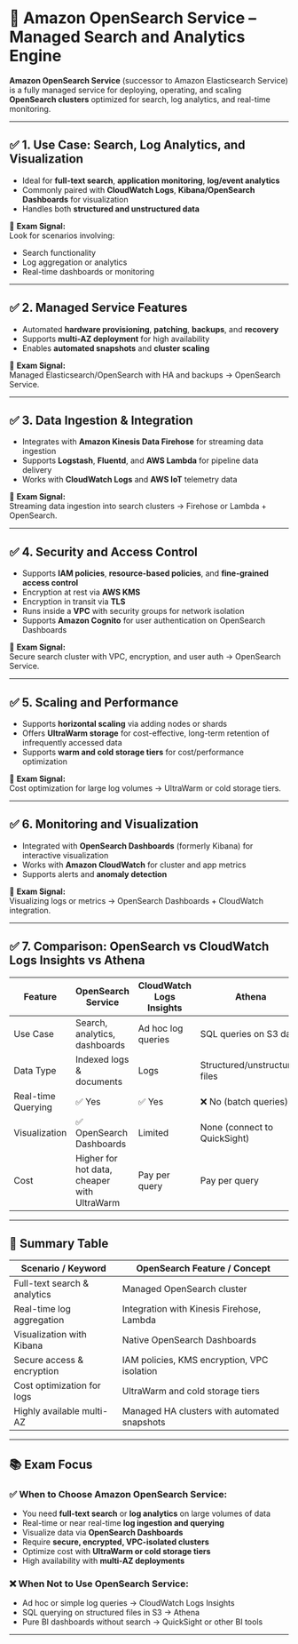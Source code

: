 # 📘 Amazon OpenSearch Service – Managed Search and Analytics Engine

**Amazon OpenSearch Service** (successor to Amazon Elasticsearch Service) is a fully managed service for deploying, operating, and scaling **OpenSearch clusters** optimized for search, log analytics, and real-time monitoring.

---

## ✅ 1. Use Case: Search, Log Analytics, and Visualization

- Ideal for **full-text search**, **application monitoring**, **log/event analytics**
- Commonly paired with **CloudWatch Logs**, **Kibana/OpenSearch Dashboards** for visualization
- Handles both **structured and unstructured data**

📌 **Exam Signal:**  
Look for scenarios involving:
- Search functionality
- Log aggregation or analytics
- Real-time dashboards or monitoring

---

## ✅ 2. Managed Service Features

- Automated **hardware provisioning**, **patching**, **backups**, and **recovery**
- Supports **multi-AZ deployment** for high availability
- Enables **automated snapshots** and **cluster scaling**

📌 **Exam Signal:**  
Managed Elasticsearch/OpenSearch with HA and backups → OpenSearch Service.

---

## ✅ 3. Data Ingestion & Integration

- Integrates with **Amazon Kinesis Data Firehose** for streaming data ingestion
- Supports **Logstash**, **Fluentd**, and **AWS Lambda** for pipeline data delivery
- Works with **CloudWatch Logs** and **AWS IoT** telemetry data

📌 **Exam Signal:**  
Streaming data ingestion into search clusters → Firehose or Lambda + OpenSearch.

---

## ✅ 4. Security and Access Control

- Supports **IAM policies**, **resource-based policies**, and **fine-grained access control**
- Encryption at rest via **AWS KMS**
- Encryption in transit via **TLS**
- Runs inside a **VPC** with security groups for network isolation
- Supports **Amazon Cognito** for user authentication on OpenSearch Dashboards

📌 **Exam Signal:**  
Secure search cluster with VPC, encryption, and user auth → OpenSearch Service.

---

## ✅ 5. Scaling and Performance

- Supports **horizontal scaling** via adding nodes or shards
- Offers **UltraWarm storage** for cost-effective, long-term retention of infrequently accessed data
- Supports **warm and cold storage tiers** for cost/performance optimization

📌 **Exam Signal:**  
Cost optimization for large log volumes → UltraWarm or cold storage tiers.

---

## ✅ 6. Monitoring and Visualization

- Integrated with **OpenSearch Dashboards** (formerly Kibana) for interactive visualization
- Works with **Amazon CloudWatch** for cluster and app metrics
- Supports alerts and **anomaly detection**

📌 **Exam Signal:**  
Visualizing logs or metrics → OpenSearch Dashboards + CloudWatch integration.

---

## ✅ 7. Comparison: OpenSearch vs CloudWatch Logs Insights vs Athena

| Feature                | OpenSearch Service               | CloudWatch Logs Insights         | Athena                        |
|------------------------|--------------------------------|---------------------------------|------------------------------|
| Use Case               | Search, analytics, dashboards   | Ad hoc log queries               | SQL queries on S3 data        |
| Data Type              | Indexed logs & documents        | Logs                            | Structured/unstructured files |
| Real-time Querying     | ✅ Yes                         | ✅ Yes                         | ❌ No (batch queries)         |
| Visualization          | ✅ OpenSearch Dashboards        | Limited                         | None (connect to QuickSight)  |
| Cost                   | Higher for hot data, cheaper with UltraWarm | Pay per query           | Pay per query                 |

---

## 🧠 Summary Table

| Scenario / Keyword               | OpenSearch Feature / Concept                     |
|--------------------------------|-------------------------------------------------|
| Full-text search & analytics    | Managed OpenSearch cluster                        |
| Real-time log aggregation       | Integration with Kinesis Firehose, Lambda        |
| Visualization with Kibana       | Native OpenSearch Dashboards                      |
| Secure access & encryption      | IAM policies, KMS encryption, VPC isolation      |
| Cost optimization for logs      | UltraWarm and cold storage tiers                  |
| Highly available multi-AZ       | Managed HA clusters with automated snapshots     |

---

## 📚 Exam Focus

### ✅ When to Choose Amazon OpenSearch Service:
- You need **full-text search** or **log analytics** on large volumes of data
- Real-time or near real-time **log ingestion and querying**
- Visualize data via **OpenSearch Dashboards**
- Require **secure, encrypted, VPC-isolated clusters**
- Optimize cost with **UltraWarm or cold storage tiers**
- High availability with **multi-AZ deployments**

### ❌ When Not to Use OpenSearch Service:
- Ad hoc or simple log queries → CloudWatch Logs Insights
- SQL querying on structured files in S3 → Athena
- Pure BI dashboards without search → QuickSight or other BI tools

---
